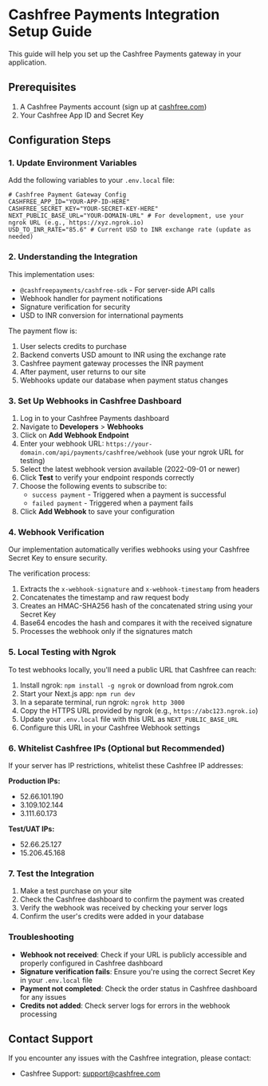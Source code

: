 # Cashfree Payments Integration Setup Guide

This guide will help you set up the Cashfree Payments gateway in your application.

## Prerequisites

1. A Cashfree Payments account (sign up at [cashfree.com](https://www.cashfree.com/))
2. Your Cashfree App ID and Secret Key

## Configuration Steps

### 1. Update Environment Variables

Add the following variables to your `.env.local` file:

```
# Cashfree Payment Gateway Config
CASHFREE_APP_ID="YOUR-APP-ID-HERE"
CASHFREE_SECRET_KEY="YOUR-SECRET-KEY-HERE"
NEXT_PUBLIC_BASE_URL="YOUR-DOMAIN-URL" # For development, use your ngrok URL (e.g., https://xyz.ngrok.io)
USD_TO_INR_RATE="85.6" # Current USD to INR exchange rate (update as needed)
```

### 2. Understanding the Integration

This implementation uses:

- `@cashfreepayments/cashfree-sdk` - For server-side API calls
- Webhook handler for payment notifications
- Signature verification for security
- USD to INR conversion for international payments

The payment flow is:

1. User selects credits to purchase
2. Backend converts USD amount to INR using the exchange rate
3. Cashfree payment gateway processes the INR payment
4. After payment, user returns to our site
5. Webhooks update our database when payment status changes

### 3. Set Up Webhooks in Cashfree Dashboard

1. Log in to your Cashfree Payments dashboard
2. Navigate to **Developers** > **Webhooks**
3. Click on **Add Webhook Endpoint**
4. Enter your webhook URL: `https://your-domain.com/api/payments/cashfree/webhook` (use your ngrok URL for testing)
5. Select the latest webhook version available (2022-09-01 or newer)
6. Click **Test** to verify your endpoint responds correctly
7. Choose the following events to subscribe to:
   - `success payment` - Triggered when a payment is successful
   - `failed payment` - Triggered when a payment fails
8. Click **Add Webhook** to save your configuration

### 4. Webhook Verification

Our implementation automatically verifies webhooks using your Cashfree Secret Key to ensure security.

The verification process:

1. Extracts the `x-webhook-signature` and `x-webhook-timestamp` from headers
2. Concatenates the timestamp and raw request body
3. Creates an HMAC-SHA256 hash of the concatenated string using your Secret Key
4. Base64 encodes the hash and compares it with the received signature
5. Processes the webhook only if the signatures match

### 5. Local Testing with Ngrok

To test webhooks locally, you'll need a public URL that Cashfree can reach:

1. Install ngrok: `npm install -g ngrok` or download from ngrok.com
2. Start your Next.js app: `npm run dev`
3. In a separate terminal, run ngrok: `ngrok http 3000`
4. Copy the HTTPS URL provided by ngrok (e.g., `https://abc123.ngrok.io`)
5. Update your `.env.local` file with this URL as `NEXT_PUBLIC_BASE_URL`
6. Configure this URL in your Cashfree Webhook settings

### 6. Whitelist Cashfree IPs (Optional but Recommended)

If your server has IP restrictions, whitelist these Cashfree IP addresses:

**Production IPs:**

- 52.66.101.190
- 3.109.102.144
- 3.111.60.173

**Test/UAT IPs:**

- 52.66.25.127
- 15.206.45.168

### 7. Test the Integration

1. Make a test purchase on your site
2. Check the Cashfree dashboard to confirm the payment was created
3. Verify the webhook was received by checking your server logs
4. Confirm the user's credits were added in your database

### Troubleshooting

- **Webhook not received**: Check if your URL is publicly accessible and properly configured in Cashfree dashboard
- **Signature verification fails**: Ensure you're using the correct Secret Key in your `.env.local` file
- **Payment not completed**: Check the order status in Cashfree dashboard for any issues
- **Credits not added**: Check server logs for errors in the webhook processing

## Contact Support

If you encounter any issues with the Cashfree integration, please contact:

- Cashfree Support: support@cashfree.com
